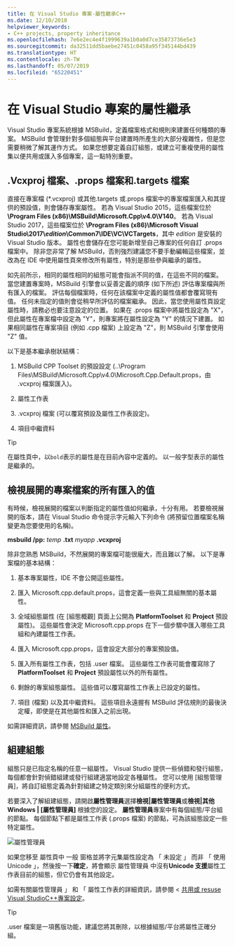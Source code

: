 ```yaml
---
title: 在 Visual Studio 專案-屬性繼承C++
ms.date: 12/10/2018
helpviewer_keywords:
- C++ projects, property inheritance
ms.openlocfilehash: 7e6e2ec4e4f1999639a1b0a0d7ce35873736e5e3
ms.sourcegitcommit: da32511dd5baebe27451c0458a95f345144bd439
ms.translationtype: HT
ms.contentlocale: zh-TW
ms.lasthandoff: 05/07/2019
ms.locfileid: "65220451"
---
```

# <a name="property-inheritance-in-visual-studio-projects"></a>在 Visual Studio 專案的屬性繼承

Visual Studio 專案系統根據 MSBuild，定義檔案格式和規則來建置任何種類的專案。 MSBuild 會管理針對多個組態與平台建置時所產生的大部分複雜性，但是您需要稍微了解其運作方式。 如果您想要定義自訂組態，或建立可重複使用的屬性集以便共用或匯入多個專案，這一點特別重要。

## <a name="the-vcxproj-file-props-files-and-targets-files"></a>.Vcxproj 檔案、.props 檔案和.targets 檔案

直接在專案檔 (*.vcxproj) 或其他.targets 或.props 檔案中的專案檔案匯入和其提供的預設值，則會儲存專案屬性。 若為 Visual Studio 2015，這些檔案位於 **\Program Files (x86)\MSBuild\Microsoft.Cpp\v4.0\V140**。 若為 Visual Studio 2017，這些檔案位於 **\\Program Files (x86)\\Microsoft Visual Studio\\2017\\_edition_\\Common7\\IDE\\VC\\VCTargets**，其中 _edition_ 是安裝的 Visual Studio 版本。 屬性也會儲存在您可能新增至自己專案的任何自訂 .props 檔案中。 除非您非常了解 MSBuild，否則強烈建議您不要手動編輯這些檔案，並改為在 IDE 中使用屬性頁來修改所有屬性，特別是那些參與繼承的屬性。

如先前所示，相同的屬性相同的組態可能會指派不同的值，在這些不同的檔案。 當您建置專案時，MSBuild 引擎會以妥善定義的順序 (如下所述) 評估專案檔與所有匯入的檔案。 評估每個檔案時，任何在該檔案中定義的屬性值都會覆寫現有值。 任何未指定的值則會從稍早所評估的檔案繼承。 因此，當您使用屬性頁設定屬性時，請務必也要注意設定的位置。 如果在 .props 檔案中將屬性設定為 "X"，但此屬性在專案檔中設定為 "Y"，則專案將在屬性設定為 "Y" 的情況下建置。 如果相同屬性在專案項目 (例如 .cpp 檔案) 上設定為 "Z"，則 MSBuild 引擎會使用 "Z" 值。 

以下是基本繼承樹狀結構：

1. MSBuild CPP Toolset 的預設設定 (..\Program Files\MSBuild\Microsoft.Cpp\v4.0\Microsoft.Cpp.Default.props，由 .vcxproj 檔案匯入)。

2. 屬性工作表

3. .vcxproj 檔案  (可以覆寫預設及屬性工作表設定)。

4. 項目中繼資料

> [!TIP]
> 在屬性頁中，以`bold`表示的屬性是在目前內容中定義的。 以一般字型表示的屬性是繼承的。

## <a name="view-an-expanded-project-file-with-all-imported-values"></a>檢視展開的專案檔案的所有匯入的值

有時候，檢視展開的檔案以判斷指定的屬性值如何繼承，十分有用。 若要檢視展開的版本，請在 Visual Studio 命令提示字元輸入下列命令  (將預留位置檔案名稱變更為您要使用的名稱)。

**msbuild /pp:** *temp* **.txt** *myapp* **.vcxproj**

除非您熟悉 MSBuild，不然展開的專案檔可能很龐大，而且難以了解。 以下是專案檔的基本結構：

1. 基本專案屬性，IDE 不會公開這些屬性。

2. 匯入 Microsoft.cpp.default.props，這會定義一些與工具組無關的基本屬性。

3. 全域組態屬性 (在 [組態概觀] 頁面上公開為 **PlatformToolset** 和 **Project** 預設屬性)。 這些屬性會決定 Microsoft.cpp.props 在下一個步驟中匯入哪些工具組和內建屬性工作表。

4. 匯入 Microsoft.cpp.props，這會設定大部分的專案預設值。

5. 匯入所有屬性工作表，包括 .user 檔案。 這些屬性工作表可能會覆寫除了 **PlatformToolset** 和 **Project** 預設屬性以外的所有屬性。

6. 剩餘的專案組態屬性。 這些值可以覆寫屬性工作表上已設定的屬性。

7. 項目 (檔案) 以及其中繼資料。 這些項目永遠握有 MSBuild 評估規則的最後決定權，即使是在其他屬性和匯入之前出現。

如需詳細資訊，請參閱 [MSBuild 屬性](/visualstudio/msbuild/msbuild-properties)。

## <a name="build-configurations"></a>組建組態

組態只是已指定名稱的任意一組屬性。 Visual Studio 提供一些偵錯和發行組態，每個都會針對偵錯組建或發行組建適當地設定各種屬性。 您可以使用 [組態管理員]，將自訂組態定義為針對組建之特定類別來分組屬性的便利方式。 

若要深入了解組建組態，請開啟**屬性管理員**選擇**檢視&#124;屬性管理員**或**檢視&#124;其他 Windows &#124; [屬性管理員]** 根據您的設定。 **屬性管理員**專案中有每個組態/平台組的節點。 每個節點下都是屬性工作表 (.props 檔案) 的節點，可為該組態設定一些特定屬性。

![屬性管理員](media/property-manager.png "屬性管理員")

如果您移至 屬性頁中 一般 窗格並將字元集屬性設定為 「 未設定 」 而非 「 使用 Unicode 」，然後按一下**確定**，將會顯示 屬性管理員 中沒有**Unicode 支援**屬性工作表目前的組態，但它仍會有其他設定。

如需有關屬性管理員 」 和 「 屬性工作表的詳細資訊，請參閱 <<c0> [ 共用或 resuse Visual StudioC++專案設定](create-reusable-property-configurations.md)。</c0>

> [!TIP]
> .user 檔案是一項舊版功能，建議您將其刪除，以根據組態/平台將屬性正確分組。



